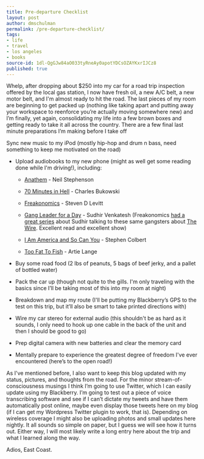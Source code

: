 ```yaml
---
title: Pre-departure Checklist
layout: post
author: dmschulman
permalink: /pre-departure-checklist/
tags:
- life
- travel
- los angeles
- books
source-id: 1dl-QgGJw84aO033tyRneAy0apotYDCsOZAYKxrIJCz8
published: true
---
```

Whelp, after dropping about $250 into my car for a road trip inspection offered by the local gas station, I now have fresh oil, a new A/C belt, a new motor belt, and I'm almost ready to hit the road. The last pieces of my room are beginning to get packed up (nothing like taking apart and putting away your workspace to reenforce you’re actually moving somewhere new) and I’m finally, yet again, consolidating my life into a few brown boxes and getting ready to take it all across the country. There are a few final last minute preparations I’m making before I take off 

Sync new music to my iPod (mostly hip-hop and drum n bass, need something to keep me motivated on the road)

* Upload audiobooks to my new phone (might as well get some reading done while I'm driving!), including:

    * [Anathem](http://amzn.to/2x2uBVA) - Neil Stephenson

    * [70 Minutes in Hell](http://amzn.to/2x28azK) - Charles Bukowski

    * [Freakonomics](http://amzn.to/2x2jUSZ) - Steven D Levitt

    * [Gang Leader for a Day](http://amzn.to/2w8kxvr) - Sudhir Venkatesh (Freakonomics [had a great series](http://freakonomics.com/2008/01/09/what-do-real-thugs-think-of-the-wire/) about Sudhir talking to these same gangsters about [The Wire](http://www.imdb.com/title/tt0306414/). Excellent read and excellent show)

    * [I Am America and So Can You](http://amzn.to/2x2jZ95) - Stephen Colbert

    * [Too Fat To Fish](http://amzn.to/2x2dmUa) - Artie Lange

* Buy some road food (2 lbs of peanuts, 5 bags of beef jerky, and a pallet of bottled water)

* Pack the car up (though not quite to the gills. I'm only traveling with the basics since I’ll be taking most of this into my room at night)

* Breakdown and map my route (I'll be putting my Blackberry’s GPS to the test on this trip, but it’ll also be smart to take printed directions with)

* Wire my car stereo for external audio (this shouldn't be as hard as it sounds, I only need to hook up one cable in the back of the unit and then I should be good to go)

* Prep digital camera with new batteries and clear the memory card

* Mentally prepare to experience the greatest degree of freedom I've ever encountered (here’s to the open road!)

As I've mentioned before, I also want to keep this blog updated with my status, pictures, and thoughts from the road. For the minor stream-of-consciousness musings I think I’m going to use Twitter, which I can easily update using my Blackberry. I’m going to test out a piece of voice transcribing software and see if I can’t dictate my tweets and have them automatically post online, maybe even display those tweets here on my blog (if I can get my Wordpress Twitter plugin to work, that is). Depending on wireless coverage I might also be uploading photos and small updates here nightly. It all sounds so simple on paper, but I guess we will see how it turns out. Either way, I will most likely write a long entry here about the trip and what I learned along the way.

Adios, East Coast.

